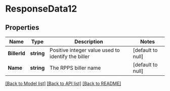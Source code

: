 # ResponseData12

## Properties
Name | Type | Description | Notes
------------ | ------------- | ------------- | -------------
**BillerId** | **string** | Positive integer value used to identify the biller | [default to null]
**Name** | **string** | The RPPS biller name | [default to null]

[[Back to Model list]](../README.md#documentation-for-models) [[Back to API list]](../README.md#documentation-for-api-endpoints) [[Back to README]](../README.md)

